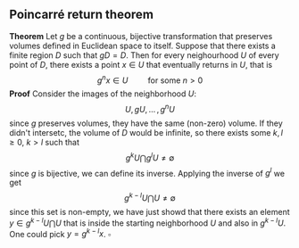 ## Poincarré return theorem

**Theorem** Let $g$ be a continuous, bijective transformation that preserves volumes defined in Euclidean space to itself. Suppose that there exists a finite region $D$  such that $gD = D$. Then for every neighourhood $U$ of every point of $D$, there exists a point $x \in U$ that eventually returns in $U$, that is 
$$
g^n x \in U \qquad \text{ for some } n > 0
$$
**Proof** Consider the images of the neighborhood $U$:
$$
U, gU,\, \dots\,, g^nU
$$
since $g$ preserves volumes, they have the same (non-zero) volume. If they didn't intersetc, the volume of $D$ would be infinite, so there exists some $k, l \geq 0$, $k > l$ such that
$$
g^kU \bigcap g^lU \neq \emptyset
$$
since $g$ is bijective, we can define its inverse. Applying the inverse of $g^l$ we get
$$
g^{k-l}U \bigcap U \neq \emptyset
$$
since this set is non-empty, we have just showd that there exists an element $y \in g^{k-l}U \bigcap U$ that is inside the starting neighborhood $U$ and also in $g^{k-l}U$. One could pick $y = g^{k-l}x$. $\square$

